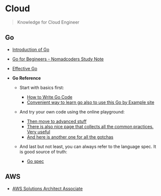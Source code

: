 # Cloud 
> Knowledge for Cloud Engineer

<!--

## Docker

## Kubernetes

-->


## Go
- [Introduction of Go](https://mg729.github.io/TIL/go/Go_Introduction/)  
- [Go for Begineers - Nomadcoders Study Note](./docs/Go/README.md)  
- [Effective Go](https://go.dev/doc/effective_go)  

- **Go Reference**
    - Start with basics first:
        - [How to Write Go Code](https://golang.org/doc/code.html)
        - [Convenient way to learn go also to use this Go by Example site](https://gobyexample.com/)
    - And try your own code using the online playground: 
        - [Then move to advanced stuff](https://golang.org/doc/effective_go.html)
        - [There is also nice page that collects all the common practices. Very useful](https://github.com/golang/go/wiki/Cod) 
        - [And here is another one for all the gotchas](http://devs.cloudimmunity.com/gotchas)

    - And last but not least, you can always refer to the language spec. It is good source of truth: 
        - [Go spec](https://golang.org/ref/spec)

## AWS
- [AWS Solutions Architect Associate](./docs/AWS/README.md)  


